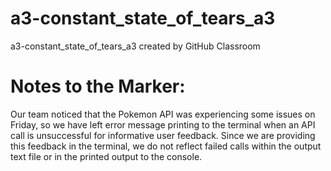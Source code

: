 # a3-constant_state_of_tears_a3
a3-constant_state_of_tears_a3 created by GitHub Classroom

# Notes to the Marker:

Our team noticed that the Pokemon API was experiencing some issues on Friday, so we have left error message printing
to the terminal when an API call is unsuccessful for informative user feedback. Since we are providing this feedback
in the terminal, we do not reflect failed calls within the output text file or in the printed output to the console.
